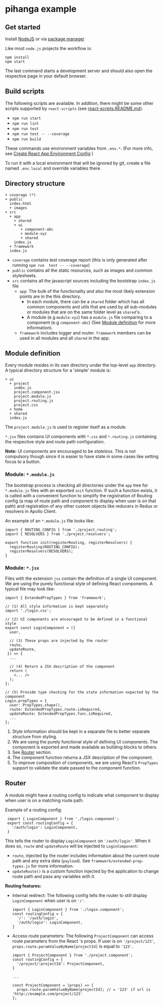 # pihanga example

## Get started

Install [NodeJS](https://nodejs.org/en/) or via [package manager](https://nodejs.org/en/download/package-manager/)

Like most `node.js` projects the workflow is:

    npm install
    npm start

The last command starts a development server and should also open the respective page in your 
default browser.

## Build scripts

The following scripts are available. In addition, there might be some other scripts supported by 
`react-scripts` (see [react-scripts.README.md](./react-scripts.README.md)).

* `npm run start`
* `npm run lint`
* `npm run test`
* `npm run test -- --coverage` 
* `npm run build`

These commands use environment variables from `.env.*`. (For more info, see [Create React App Environment Config](https://facebook.github.io/create-react-app/docs/adding-custom-environment-variables#what-other-env-files-can-be-used) )

To run it with a local environment that will be ignored by git, create a file named `.env.local` 
and override variables there.

## Directory structure

    + coverage (*)
    + public
      index.html
      + images
    + src
      + app
        + shared
        + ui
           + component-abc
           + module-xyz
           + shared
        index.js
      + framework
      index.js      
- `coverage` contains test coverage report (this is only generated after running `npm run 
test -- --coverage`)
- `public` contains all the static resources, such as images and common stylesheets.
- `src` contains all the javascript sources including the bootstrap `index.js` file
  - `app`: The bulk of the functionality and also the most likely extension points are in the 
  this directory.
     - In each module, there can be a `shared` folder which has all common components and utils that are
        used by all sub-modules or modules that are on the same folder level as `shared`'s.
     - A module (e.g `module-xyz`) has a `module.js` file comparing to a component (e.g 
     `component-abc`) (See [Module definition](#module-definition) for more information).
  - `framework` includes logger and router. `framework` members can be used in all modules and all 
`shared` in the app.

## Module definition

Every module resides in its own directory under the top-level `app` directory. A 
typical directory structure for a 'simple' module is:

    + ui
      + project
        index.js
        project.component.jsx
        project.module.js
        project.routing.js
        project.css
      + home
      + shared
      index.js

The `project.module.js` is used to register itself as a module.

`*.jsx` files contains UI components with `*.css` and `*.routing.js` containing 
the respective style and route path configuration.

**Note:** UI components are encouraged to be _stateless_. This is not compulsory though since it
 is easier to have state in some cases like setting focus to a button.

### Module: `*.module.js`

The bootstrap process is checking all directories under the `app` tree for `*.module.js` files 
with an exported `init` function. If such
a function exists, it is called with a convenient function to simplify the registration of Routing 
config (a map of route path and component to 
display when user is on that path) and registration of any other custom objects like reducers in 
Redux or resolvers in Apollo Client.

An example of an `*.module.js` file looks like:

    import { ROUTING_CONFIG } from './project.routing';
    import { RESOLVERS } from './project.resolvers';
    
    export function init(registerRouting, registerResolvers) {
      registerRouting(ROUTING_CONFIG);
      registerResolvers(RESOLVERS);
    }

### Module: `*.jsx`

Files with the extension `jsx` contain the definition of a single UI component.
We are using the purely functional style of defining React components. A typical
file may look like:

    import { ExtendedPropTypes } from 'framework';

    // (1) All style information is kept separately
    import './login.css';

    // (2) UI components are encouraged to be defined in a functional style
    export const LoginComponent = ({ 
      user, 
      
      // (3) These props are injected by the router
      route, 
      updateRoute,
     }) => {
      ...
      
      // (4) Return a JSX description of the component
      return (
        <... />
      );
    };

    // (5) Provide type checking for the state information expected by the component
    Login.propTypes = {
      user: PropTypes.shape(),
      route: ExtendedPropTypes.route.isRequired,
      updateRoute: ExtendedPropTypes.func.isRequired,
      ...
    };

1. Style information should be kept in a separate file to better separate structure
from styling.
1. We are using the purely functional style of defining UI components. The component is exported 
and made available as building blocks to others. 
1. See [Router](#router) section.
1. The component function returns a JSX description of the component.
1. To improve composition of components, we are using React's `PropTypes` support to 
validate the state passed to the component function.

## Router
A module might have a routing config to indicate what component to display when user is on a 
matching route path.

Example of a routing config:

     import { LoginComponent } from './login.component';
     export const routingConfig = {
       '/auth/login': LoginComponent,
     }

This tells the router to display `LoginComponent` on `'/auth/login'`.
When it does so, `route` and `updateRoute` will be injected to `LoginComponent`:
 - `route`, injected by the router includes information about the current route path and any extra 
 data 
 (`payload`). See
 `framework/extended-prop-types.js` for more information.
 - `updateRoute()` is a custom function injected by the application to change route path and pass 
 any variables with it.
  
__Routing features:__
- Internal redirect: The following config tells the router to still display `LoginComponent` 
when user is on `'/'`.

 
      import { LoginComponent } from './login.component';
      const routingConfig = {
        '/': '/auth/login',
        '/auth/login': LoginComponent,
      }
      
- Access route parameters: The following `ProjectComponent` can access route parameters from the 
React 's props. If user is on `'/project/123'`, `props.route.paramValueByName[projectId]` is equal 
to `'123'`.

 
      import { ProjectComponent } from './project.component';
      const routingConfig = {
        '/project/:projectId': ProjectComponent,
      }
      
      ...
      
      const ProjectComponent = (props) => {
        props.route.paramValueByName[projectId]; // = '123' if url is 'http://example.com/project/123'
      };
